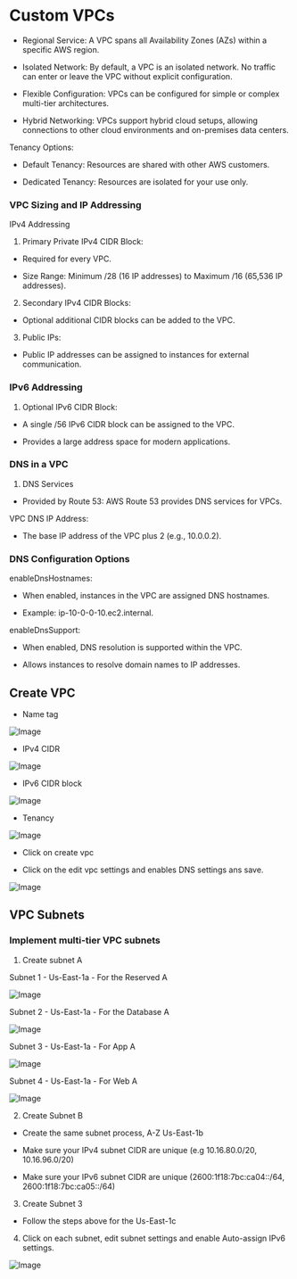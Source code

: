# Custom VPCs

- Regional Service: A VPC spans all Availability Zones (AZs) within a specific AWS region.

- Isolated Network: By default, a VPC is an isolated network. No traffic can enter or leave the VPC without explicit configuration.

- Flexible Configuration: VPCs can be configured for simple or complex multi-tier architectures.

- Hybrid Networking: VPCs support hybrid cloud setups, allowing connections to other cloud environments and on-premises data centers.

Tenancy Options:

- Default Tenancy: Resources are shared with other AWS customers.

- Dedicated Tenancy: Resources are isolated for your use only.


### VPC Sizing and IP Addressing

IPv4 Addressing

1. Primary Private IPv4 CIDR Block:

- Required for every VPC.

- Size Range: Minimum /28 (16 IP addresses) to Maximum /16 (65,536 IP addresses).

2. Secondary IPv4 CIDR Blocks:

- Optional additional CIDR blocks can be added to the VPC.

3. Public IPs:

- Public IP addresses can be assigned to instances for external communication.

### IPv6 Addressing

1. Optional IPv6 CIDR Block:

- A single /56 IPv6 CIDR block can be assigned to the VPC.

- Provides a large address space for modern applications.

### DNS in a VPC

1. DNS Services

- Provided by Route 53: AWS Route 53 provides DNS services for VPCs.

VPC DNS IP Address:

- The base IP address of the VPC plus 2 (e.g., 10.0.0.2).

### DNS Configuration Options

enableDnsHostnames:

- When enabled, instances in the VPC are assigned DNS hostnames.

- Example: ip-10-0-0-10.ec2.internal.

enableDnsSupport:

- When enabled, DNS resolution is supported within the VPC.

- Allows instances to resolve domain names to IP addresses.


## Create VPC

- Name tag

![Image](https://github.com/user-attachments/assets/f988ff37-ba8f-4665-a153-31a45019c7d7)

- IPv4 CIDR

![Image](https://github.com/user-attachments/assets/652eca1b-7763-45e9-933e-6e6604047db5)

- IPv6 CIDR block

![Image](https://github.com/user-attachments/assets/a409a8c5-2611-4120-9fe0-b843f8af3e7f)

- Tenancy

![Image](https://github.com/user-attachments/assets/a17ba613-ee33-4924-be68-3079cbdfa4b1)

- Click on create vpc


- Click on the edit vpc settings and enables DNS settings ans save.

![Image](https://github.com/user-attachments/assets/4496e099-061c-44be-b139-059cb3ac9957)


## VPC Subnets 

### Implement multi-tier VPC subnets 

1. Create subnet A

Subnet 1 - Us-East-1a - For the Reserved A

![Image](https://github.com/user-attachments/assets/1d00f5ac-65ff-40fd-8629-e06ba598e53d)

Subnet 2 - Us-East-1a - For the Database A

![Image](https://github.com/user-attachments/assets/b7fdfc9a-0fdc-4d86-9a6d-1261fb056e9f)

Subnet 3 - Us-East-1a - For App A

![Image](https://github.com/user-attachments/assets/2fc436b1-73f4-4ab3-87ca-3e930f19397d)

Subnet 4 - Us-East-1a -  For Web A

![Image](https://github.com/user-attachments/assets/72b0d203-b83a-44ce-8f71-94be05baf603)


2. Create Subnet B

- Create the same subnet process, A-Z Us-East-1b

- Make sure your IPv4 subnet CIDR are unique (e.g 10.16.80.0/20, 10.16.96.0/20)

- Make sure your IPv6 subnet CIDR are unique (2600:1f18:7bc:ca04::/64, 2600:1f18:7bc:ca05::/64)


3. Create Subnet 3

- Follow the steps above for the Us-East-1c


4. Click on each subnet, edit subnet settings and enable Auto-assign IPv6 settings. 

![Image](https://github.com/user-attachments/assets/874dd866-e13f-4f6d-9076-c037fa0ebeb3)



